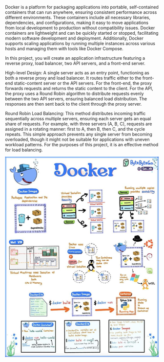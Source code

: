 Docker is a platform for packaging applications into portable, self-contained containers that can run anywhere, ensuring consistent performance across different environments. These containers include all necessary libraries, dependencies, and configurations, making it easy to move applications from local development to production without compatibility issues. Docker containers are lightweight and can be quickly started or stopped, facilitating modern software development and deployment. Additionally, Docker supports scaling applications by running multiple instances across various hosts and managing them with tools like Docker Compose.

In this project, you will create an application infrastructure featuring a reverse proxy, load balancer, two API servers, and a front-end server.

High-level Design:
A single server acts as an entry point, functioning as both a reverse proxy and load balancer. It routes traffic either to the front-end static-content server or the API servers. For the front-end, the proxy forwards requests and returns the static content to the client. For the API, the proxy uses a Round Robin algorithm to distribute requests evenly between the two API servers, ensuring balanced load distribution. The responses are then sent back to the client through the proxy server.

Round Robin Load Balancing:
This method distributes incoming traffic sequentially across multiple servers, ensuring each server gets an equal share of requests. For example, with three servers (A, B, C), requests are assigned in a rotating manner: first to A, then B, then C, and the cycle repeats. This simple approach prevents any single server from becoming overloaded, though it might not be suitable for applications with uneven workload patterns. For the purposes of this project, it is an effective method for load balancing.


![Image](/docker.jpg)